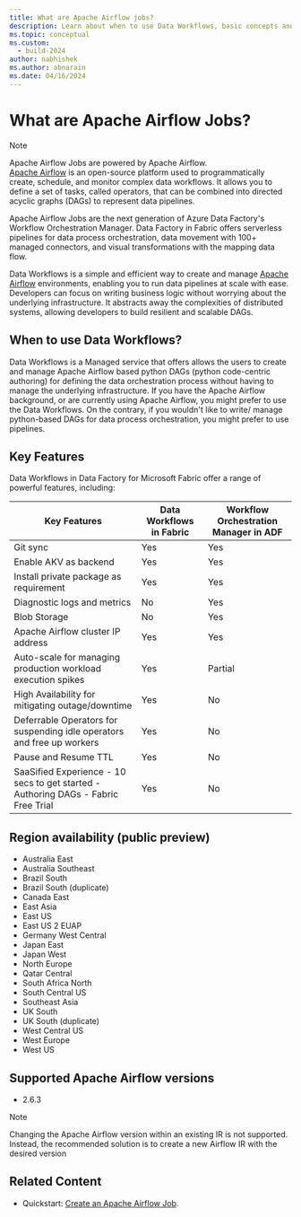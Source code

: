 ```yaml
---
title: What are Apache Airflow jobs?
description: Learn about when to use Data Workflows, basic concepts and supported regions.
ms.topic: conceptual
ms.custom:
  - build-2024
author: nabhishek
ms.author: abnarain
ms.date: 04/16/2024
---
```


# What are Apache Airflow Jobs?

> [!NOTE]
> Apache Airflow Jobs are powered by Apache Airflow. </br> [Apache Airflow](https://airflow.apache.org/) is an open-source platform used to programmatically create, schedule, and monitor complex data workflows. It allows you to define a set of tasks, called operators, that can be combined into directed acyclic graphs (DAGs) to represent data pipelines.

Apache Airflow Jobs are the next generation of Azure Data Factory's Workflow Orchestration Manager. Data Factory in Fabric offers serverless pipelines for data process orchestration, data movement with 100+ managed connectors, and visual transformations with the mapping data flow.

Data Workflows is a simple and efficient way to create and manage [Apache Airflow](https://airflow.apache.org) environments, enabling you to run data pipelines at scale with ease. Developers can focus on writing business logic without worrying about the underlying infrastructure. It abstracts away the complexities of distributed systems, allowing developers to build resilient and scalable DAGs.

## When to use Data Workflows?

Data Workflows is a Managed service that offers allows the users to create and manage Apache Airflow based python DAGs (python code-centric authoring) for defining the data orchestration process without having to manage the underlying infrastructure. If you have the Apache Airflow background, or are currently using Apache Airflow, you might prefer to use the Data Workflows. On the contrary, if you wouldn't like to write/ manage python-based DAGs for data process orchestration, you might prefer to use pipelines.

## Key Features

Data Workflows in Data Factory for Microsoft Fabric offer a range of powerful features, including:

| Key Features                                                                       | Data Workflows in Fabric | Workflow Orchestration Manager in ADF |
| ---------------------------------------------------------------------------------- | ------------------------ | ------------------------------------- |
| Git sync                                                                           | Yes                      | Yes                                   |
| Enable AKV as backend                                                              | Yes                      | Yes                                   |
| Install private package as requirement                                             | Yes                      | Yes                                   |
| Diagnostic logs and metrics                                                        | No                       | Yes                                   |
| Blob Storage                                                                       | No                       | Yes                                   |
| Apache Airflow cluster IP address                                                  | Yes                      | Yes                                   |
| Auto-scale for managing production workload execution spikes                       | Yes                      | Partial                               |
| High Availability for mitigating outage/downtime                                   | Yes                      | No                                    |
| Deferrable Operators for suspending idle operators and free up workers             | Yes                      | No                                    |
| Pause and Resume TTL                                                               | Yes                      | No                                    |
| SaaSified Experience - 10 secs to get started - Authoring DAGs - Fabric Free Trial | Yes                      | No                                    |

## Region availability (public preview)

- Australia East
- Australia Southeast
- Brazil South
- Brazil South (duplicate)
- Canada East
- East Asia
- East US
- East US 2 EUAP
- Germany West Central
- Japan East
- Japan West
- North Europe
- Qatar Central
- South Africa North
- South Central US
- Southeast Asia
- UK South
- UK South (duplicate)
- West Central US
- West Europe
- West US

## Supported Apache Airflow versions

- 2.6.3

> [!NOTE]
> Changing the Apache Airflow version within an existing IR is not supported. Instead, the recommended solution is to create a new Airflow IR with the desired version

## Related Content

- Quickstart: [Create an Apache Airflow Job](../data-factory/create-apache-airflow-jobs.md).
